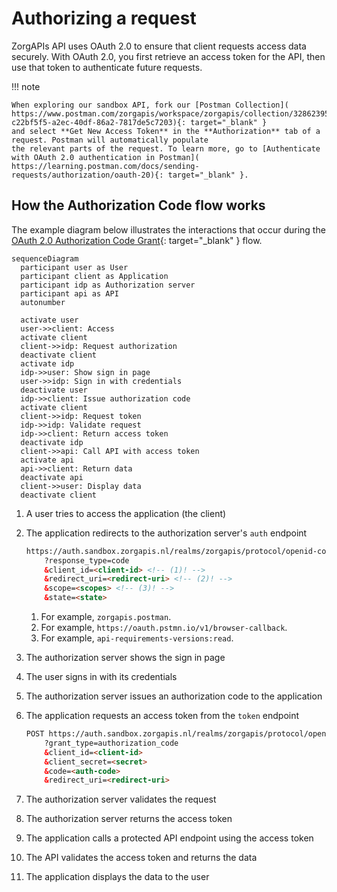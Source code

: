 ﻿# Authorizing a request

ZorgAPIs API uses OAuth 2.0 to ensure that client requests access data securely. With OAuth 2.0, you first retrieve an
access token for the API, then use that token to authenticate future requests.

!!! note

    When exploring our sandbox API, fork our [Postman Collection](
    https://www.postman.com/zorgapis/workspace/zorgapis/collection/32862395-c22bf5f5-a2ec-40df-86a2-7817de5c7203){: target="_blank" }
    and select **Get New Access Token** in the **Authorization** tab of a request. Postman will automatically populate
    the relevant parts of the request. To learn more, go to [Authenticate with OAuth 2.0 authentication in Postman](
    https://learning.postman.com/docs/sending-requests/authorization/oauth-20){: target="_blank" }.

## How the Authorization Code flow works

The example diagram below illustrates the interactions that occur during the [OAuth 2.0 Authorization Code Grant](
https://oauth.net/2/grant-types/authorization-code/){: target="_blank" } flow.

``` mermaid
sequenceDiagram
  participant user as User
  participant client as Application
  participant idp as Authorization server
  participant api as API
  autonumber
  
  activate user
  user->>client: Access
  activate client
  client->>idp: Request authorization
  deactivate client
  activate idp
  idp->>user: Show sign in page
  user->>idp: Sign in with credentials
  deactivate user
  idp->>client: Issue authorization code
  activate client
  client->>idp: Request token
  idp->>idp: Validate request
  idp->>client: Return access token
  deactivate idp
  client->>api: Call API with access token
  activate api
  api->>client: Return data
  deactivate api
  client->>user: Display data
  deactivate client
```

1. A user tries to access the application (the client)
2. The application redirects to the authorization server's `auth` endpoint
    ```html
    https://auth.sandbox.zorgapis.nl/realms/zorgapis/protocol/openid-connect/auth
        ?response_type=code
        &client_id=<client-id> <!-- (1)! -->
        &redirect_uri=<redirect-uri> <!-- (2)! -->
        &scope=<scopes> <!-- (3)! -->
        &state=<state>
    ```

    1.  For example, `zorgapis.postman`.
    2.  For example, `https://oauth.pstmn.io/v1/browser-callback`.
    3.  For example, `api-requirements-versions:read`.

3. The authorization server shows the sign in page
4. The user signs in with its credentials
5. The authorization server issues an authorization code to the application
6. The application requests an access token from the `token` endpoint
    ```html
    POST https://auth.sandbox.zorgapis.nl/realms/zorgapis/protocol/openid-connect/token
        ?grant_type=authorization_code
        &client_id=<client-id>
        &client_secret=<secret>
        &code=<auth-code>
        &redirect_uri=<redirect-uri>
    ```

7. The authorization server validates the request
8. The authorization server returns the access token
9. The application calls a protected API endpoint using the access token
10. The API validates the access token and returns the data
11. The application displays the data to the user